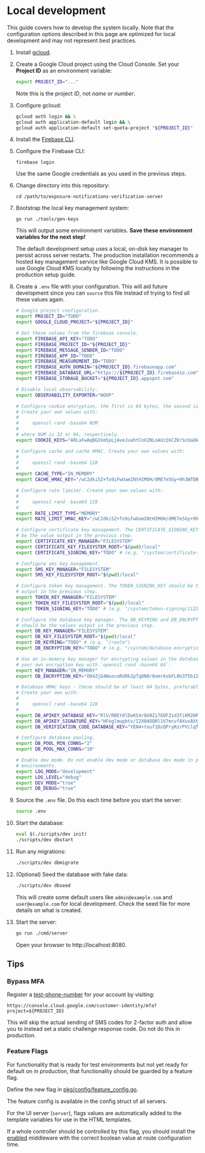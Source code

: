# Local development

This guide covers how to develop the system locally. Note that the configuration
options described in this page are optimized for local development and may not
represent best practices.

1.  Install [gcloud](https://cloud.google.com/sdk).

1.  Create a Google Cloud project using the Cloud Console. Set your **Project
    ID** as an environment variable:

    ```sh
    export PROJECT_ID="..."
    ```

    Note this is the project _ID_, not _name_ or _number_.

1.  Configure gcloud:

    ```sh
    gcloud auth login && \
    gcloud auth application-default login && \
    gcloud auth application-default set-quota-project "${PROJECT_ID}"
    ```

1.  Install the [Firebase CLI](https://firebase.google.com/docs/cli).

1.  Configure the Firebase CLI:

    ```text
    firebase login
    ```

    Use the same Google credentials as you used in the previous steps.

1.  Change directory into this repository:

    ```text
    cd /path/to/exposure-notifications-verification-server
    ```

1.  Bootstrap the local key management system:

    ```text
    go run ./tools/gen-keys
    ```

    This will output some environment variables. **Save these environment
    variables for the next step!**

    The default development setup uses a local, on-disk key manager to persist
    across server restarts. The production installation recommends a hosted key
    management service like Google Cloud KMS. It is possible to use Google Cloud
    KMS locally by following the instructions in the production setup guide.

1.  Create a `.env` file with your configuration. This will aid future
    development since you can `source` this file instead of trying to find all
    these values again.

    ```sh
    # Google project configuration.
    export PROJECT_ID="TODO"
    export GOOGLE_CLOUD_PROJECT="${PROJECT_ID}"

    # Get these values from the firebase console.
    export FIREBASE_API_KEY="TODO"
    export FIREBASE_PROJECT_ID="${PROJECT_ID}"
    export FIREBASE_MESSAGE_SENDER_ID="TODO"
    export FIREBASE_APP_ID="TODO"
    export FIREBASE_MEASUREMENT_ID="TODO"
    export FIREBASE_AUTH_DOMAIN="${PROJECT_ID}.firebaseapp.com"
    export FIREBASE_DATABASE_URL="https://${PROJECT_ID}.firebaseio.com"
    export FIREBASE_STORAGE_BUCKET="${PROJECT_ID}.appspot.com"

    # Disable local observability.
    export OBSERVABILITY_EXPORTER="NOOP"

    # Configure cookie encryption, the first is 64 bytes, the second is 32.
    # Create your own values with:
    #
    #     openssl rand -base64 NUM
    #
    # where NUM is 32 or 64, respectively.
    export COOKIE_KEYS="ARLaFwAqBGIkm5pLjAveJuahtCnX2NLoAUz2kCZKrScUaUkEaxHSvJLVYb5yAPCc441Cho5n5yp8jdEmy6hyig==,RLjcRZeqc07s6dh3OK4CM1POjHDZHC+usNU1w/XNTjM="

    # Configure cache and cache HMAC. Create your own values with:
    #
    #     openssl rand -base64 128
    #
    export CACHE_TYPE="IN_MEMORY"
    export CACHE_HMAC_KEY="/wC2dki5Z+To9iFwUamINtHIMOH/dME7e5Gy+9h3WTDBhqeeSYkqduZRjcZWwG3kPMdiWAdBxxop5wB+BHTBnSlfVVmy8qKVNv+Wf5ywgxV7SbB8bjNQBHSpn7aC5RxR6nkEsZ2w2fUhTJwD9q+MDo6TQvf+8OXEPrV1SXWNHrs="

    # Configure rate limiter. Create your own values with:
    #
    #     openssl rand -base64 128
    #
    export RATE_LIMIT_TYPE="MEMORY"
    export RATE_LIMIT_HMAC_KEY="/wC2dki5Z+To9iFwUamINtHIMOH/dME7e5Gy+9h3WTDBhqeeSYkqduZRjcZWwG3kPMdiWAdBxxop5wB+BHTBnSlfVVmy8qKVNv+Wf5ywgxV7SbB8bjNQBHSpn7aC5RxR6nkEsZ2w2fUhTJwD9q+MDo6TQvf+8OXEPrV1SXWNHrs="

    # Configure certificate key management. The CERTIFICATE_SIGNING_KEY should
    # be the value output in the previous step.
    export CERTIFICATE_KEY_MANAGER="FILESYSTEM"
    export CERTIFICATE_KEY_FILESYSTEM_ROOT="$(pwd)/local"
    export CERTIFICATE_SIGNING_KEY="TODO" # (e.g. "/system/certificate-signing/1122334455")

    # Configure sms key management.
    export SMS_KEY_MANAGER="FILESYSTEM"
    export SMS_KEY_FILESYSTEM_ROOT="$(pwd)/local"

    # Configure token key management. The TOKEN_SIGNING_KEY should be the value
    # output in the previous step.
    export TOKEN_KEY_MANAGER="FILESYSTEM"
    export TOKEN_KEY_FILESYSTEM_ROOT="$(pwd)/local"
    export TOKEN_SIGNING_KEY="TODO" # (e.g. "/system/token-signing/1122334455")

    # Configure the database key manager. The DB_KEYRING and DB_ENCRYPTION_KEY
    # should be the values output in the previous step.
    export DB_KEY_MANAGER="FILESYSTEM"
    export DB_KEY_FILESYSTEM_ROOT="$(pwd)/local"
    export DB_KEYRING="TODO" # (e.g. "/realm")
    export DB_ENCRYPTION_KEY="TODO" # (e.g. "/system/database-encryption")

    # Use an in-memory key manager for encrypting values in the database. Create
    # your own encryption key with `openssl rand -base64 64`.
    export KEY_MANAGER="IN_MEMORY"
    export DB_ENCRYPTION_KEY="O04ZjG4WuoceRd0k2pTqDN0r8omr6sbFL0U3T5b12Lo="

    # Database HMAC keys - these should be at least 64 bytes, preferably 128.
    # Create your own with:
    #
    #     openssl rand -base64 128
    #
    export DB_APIKEY_DATABASE_KEY="RlV/RBEt0lDeK54r8U9Zi7EDFZid3fiKM2HFgjR9sZGMb+duuQomjGdNKYnzrNyKgeTBcc1V4qVs6fBrN6IFTLbgkp/u52MGhSooAQI4EuZ6JFuyxQBeu54Ia3mihF111BMcCWpHDg2MAh8k8f669plEQaqoQFg3GThP/Lx1OY0="
    export DB_APIKEY_SIGNATURE_KEY="HFeglmupbtv/I2X04OQRl1V7mcvfAXuv8XtmIFYV6aYsPuwQVFtXDlfFrjouYT2Z6kYln7B90RcutHJNjpPDRkyBQ28HtWmid3dr0tpJ1KiiK5NGG7JS9mU8fCvEYklw5RV+1f8qN13nWzHpW8/RQw9rR/vQGy90yL5/aydBuVA="
    export DB_VERIFICATION_CODE_DATABASE_KEY="YEN4+tnuf1DzQPryRzrPVilqT0Q2TO8IIg3C8prvXWGAaoABOWACl79hS40OneuaU8GsQHwhJ13wM2A5ooyOq+uqxCjrqVJZZXPU5xzl/6USEYAp4z2b0ZYrfkx2SRk1o9HfFi1RMqpaBf1TRIbsNOK9hNRG3nS2It49y6mR1ho="

    # Configure database pooling.
    export DB_POOL_MIN_CONNS="2"
    export DB_POOL_MAX_CONNS="10"

    # Enable dev mode. Do not enable dev mode or database dev mode in production
    # environments.
    export LOG_MODE="development"
    export LOG_LEVEL="debug"
    export DEV_MODE="true"
    export DB_DEBUG="true"
    ```

1.  Source the `.env` file. Do this each time before you start the server:

    ```sh
    source .env
    ```

1.  Start the database:

    ```sh
    eval $(./scripts/dev init)
    ./scripts/dev dbstart
    ```

1.  Run any migrations:

    ```sh
    ./scripts/dev dbmigrate
    ```

1.  (Optional) Seed the database with fake data:

    ```sh
    ./scripts/dev dbseed
    ```

    This will create some default users like `admin@example.com` and
    `user@example.com` for local development. Check the seed file for more
    details on what is created.

1.  Start the server:

    ```sh
    go run ./cmd/server
    ```

    Open your browser to http://localhost:8080.


## Tips

### Bypass MFA

Register a
[test-phone-number](https://cloud.google.com/identity-platform/docs/test-phone-numbers)
for your account by visiting:

    https://console.cloud.google.com/customer-identity/mfa?project=${PROJECT_ID}

This will skip the actual sending of SMS codes for 2-factor auth and allow you
to instead set a static challenge response code. Do not do this in production.

### Feature Flags

For functionality that is ready for test environments but not yet ready for default
on in production, that functionality should be guarded by a feature flag.

Define the new flag in [pkg/config/feature_config.go](https://github.com/google/exposure-notifications-verification-server/blob/main/pkg/config/feature_config.go).

The feature config is available in the config struct of all servers.

For the UI server (`server`), flags values are automatically added to the
template variables for use in the HTML templates.

If a whole controller should be controlled by this flag, you should install the
[enabled](https://github.com/google/exposure-notifications-verification-server/blob/main/pkg/controller/middleware/enabled.go)
middleware with the correct boolean value at route configuration time.
